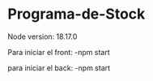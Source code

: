 # Programa-de-Stock

Node version: 18.17.0

Para iniciar el front:
-npm start

para iniciar el back:
-npm start

